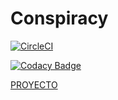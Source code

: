 # Conspiracy

[![CircleCI](https://circleci.com/gh/PDSW-ECI/base-proyectos.svg?style=svg)](https://app.circleci.com/pipelines/github/2020-2-PROYCVDS-LasRastasDelCalvo/Conspiracy)

[![Codacy Badge](https://app.codacy.com/project/badge/Grade/a06a6e2b3c104857975f54fcb1997d68)](https://www.codacy.com/gh/2020-2-PROYCVDS-LasRastasDelCalvo/Conspiracy/dashboard?utm_source=github.com&amp;utm_medium=referral&amp;utm_content=2020-2-PROYCVDS-LasRastasDelCalvo/Conspiracy&amp;utm_campaign=Badge_Grade)

[PROYECTO](https://lasrastasdelcalvo.herokuapp.com/)


